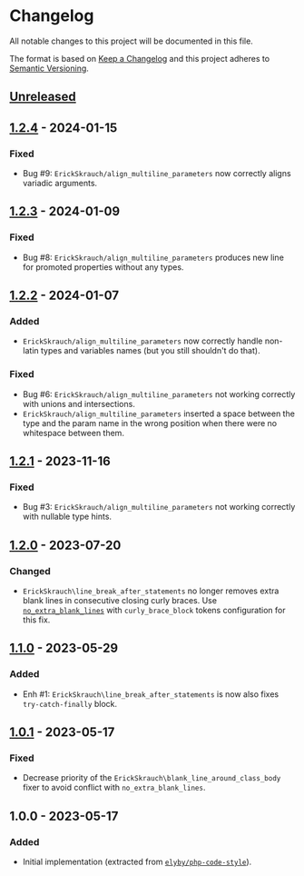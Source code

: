 # Changelog
All notable changes to this project will be documented in this file.

The format is based on [Keep a Changelog](http://keepachangelog.com/en/1.0.0/)
and this project adheres to [Semantic Versioning](http://semver.org/spec/v2.0.0.html).

## [Unreleased]

## [1.2.4] - 2024-01-15
### Fixed
- Bug #9: `ErickSkrauch/align_multiline_parameters` now correctly aligns variadic arguments.

## [1.2.3] - 2024-01-09
### Fixed
- Bug #8: `ErickSkrauch/align_multiline_parameters` produces new line for promoted properties without any types.

## [1.2.2] - 2024-01-07
### Added
- `ErickSkrauch/align_multiline_parameters` now correctly handle non-latin types and variables names (but you still shouldn't do that).

### Fixed
- Bug #6: `ErickSkrauch/align_multiline_parameters` not working correctly with unions and intersections.
- `ErickSkrauch/align_multiline_parameters` inserted a space between the type and the param name in the wrong position when there were no whitespace between them.

## [1.2.1] - 2023-11-16
### Fixed
- Bug #3: `ErickSkrauch/align_multiline_parameters` not working correctly with nullable type hints.

## [1.2.0] - 2023-07-20
### Changed
- `ErickSkrauch\line_break_after_statements` no longer removes extra blank lines in consecutive closing curly braces. Use [`no_extra_blank_lines`](https://github.com/PHP-CS-Fixer/PHP-CS-Fixer/blob/master/doc/rules/whitespace/no_extra_blank_lines.rst) with `curly_brace_block` tokens configuration for this fix.

## [1.1.0] - 2023-05-29
### Added
- Enh #1: `ErickSkrauch\line_break_after_statements` is now also fixes `try-catch-finally` block.

## [1.0.1] - 2023-05-17
### Fixed
- Decrease priority of the `ErickSkrauch\blank_line_around_class_body` fixer to avoid conflict with `no_extra_blank_lines`.

## 1.0.0 - 2023-05-17
### Added
- Initial implementation (extracted from [`elyby/php-code-style`](https://github.com/elyby/php-code-style/tree/0.5.0)).

[Unreleased]: https://github.com/erickskrauch/php-cs-fixer-custom-fixers/compare/1.2.4...HEAD
[1.2.4]: https://github.com/erickskrauch/php-cs-fixer-custom-fixers/compare/1.2.3...1.2.4
[1.2.3]: https://github.com/erickskrauch/php-cs-fixer-custom-fixers/compare/1.2.2...1.2.3
[1.2.2]: https://github.com/erickskrauch/php-cs-fixer-custom-fixers/compare/1.2.1...1.2.2
[1.2.1]: https://github.com/erickskrauch/php-cs-fixer-custom-fixers/compare/1.2.0...1.2.1
[1.2.0]: https://github.com/erickskrauch/php-cs-fixer-custom-fixers/compare/1.1.0...1.2.0
[1.1.0]: https://github.com/erickskrauch/php-cs-fixer-custom-fixers/compare/1.0.1...1.1.0
[1.0.1]: https://github.com/erickskrauch/php-cs-fixer-custom-fixers/compare/1.0.0...1.0.1
